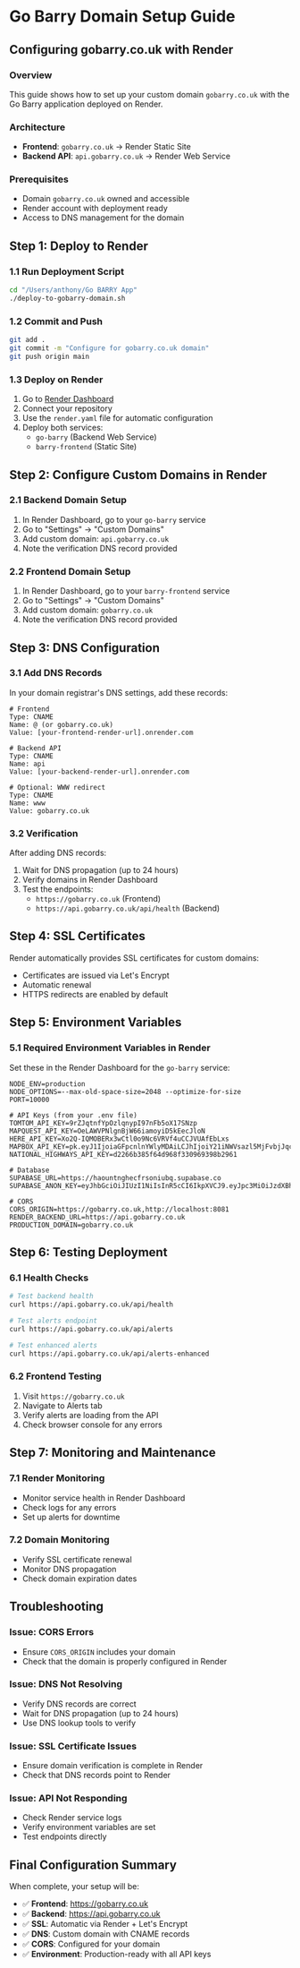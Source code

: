 # Go Barry Domain Setup Guide
## Configuring gobarry.co.uk with Render

### Overview
This guide shows how to set up your custom domain `gobarry.co.uk` with the Go Barry application deployed on Render.

### Architecture
- **Frontend**: `gobarry.co.uk` → Render Static Site
- **Backend API**: `api.gobarry.co.uk` → Render Web Service

### Prerequisites
- Domain `gobarry.co.uk` owned and accessible
- Render account with deployment ready
- Access to DNS management for the domain

## Step 1: Deploy to Render

### 1.1 Run Deployment Script
```bash
cd "/Users/anthony/Go BARRY App"
./deploy-to-gobarry-domain.sh
```

### 1.2 Commit and Push
```bash
git add .
git commit -m "Configure for gobarry.co.uk domain"
git push origin main
```

### 1.3 Deploy on Render
1. Go to [Render Dashboard](https://dashboard.render.com)
2. Connect your repository
3. Use the `render.yaml` file for automatic configuration
4. Deploy both services:
   - `go-barry` (Backend Web Service)
   - `barry-frontend` (Static Site)

## Step 2: Configure Custom Domains in Render

### 2.1 Backend Domain Setup
1. In Render Dashboard, go to your `go-barry` service
2. Go to "Settings" → "Custom Domains"
3. Add custom domain: `api.gobarry.co.uk`
4. Note the verification DNS record provided

### 2.2 Frontend Domain Setup
1. In Render Dashboard, go to your `barry-frontend` service
2. Go to "Settings" → "Custom Domains"
3. Add custom domain: `gobarry.co.uk`
4. Note the verification DNS record provided

## Step 3: DNS Configuration

### 3.1 Add DNS Records
In your domain registrar's DNS settings, add these records:

```dns
# Frontend
Type: CNAME
Name: @ (or gobarry.co.uk)
Value: [your-frontend-render-url].onrender.com

# Backend API
Type: CNAME
Name: api
Value: [your-backend-render-url].onrender.com

# Optional: WWW redirect
Type: CNAME
Name: www
Value: gobarry.co.uk
```

### 3.2 Verification
After adding DNS records:
1. Wait for DNS propagation (up to 24 hours)
2. Verify domains in Render Dashboard
3. Test the endpoints:
   - `https://gobarry.co.uk` (Frontend)
   - `https://api.gobarry.co.uk/api/health` (Backend)

## Step 4: SSL Certificates

Render automatically provides SSL certificates for custom domains:
- Certificates are issued via Let's Encrypt
- Automatic renewal
- HTTPS redirects are enabled by default

## Step 5: Environment Variables

### 5.1 Required Environment Variables in Render
Set these in the Render Dashboard for the `go-barry` service:

```env
NODE_ENV=production
NODE_OPTIONS=--max-old-space-size=2048 --optimize-for-size
PORT=10000

# API Keys (from your .env file)
TOMTOM_API_KEY=9rZJqtnfYpOzlqnypI97nFb5oX17SNzp
MAPQUEST_API_KEY=OeLAWVPNlgnBjW66iamoyiD5kEecJloN
HERE_API_KEY=Xo2Q-IQMOBERx3wCtl0o9Nc6VRVf4uCCJVUAfEbLxs
MAPBOX_API_KEY=pk.eyJ1IjoiaGFpcnlnYWlyMDAiLCJhIjoiY21iNWVsazl5MjFvbjJqc2I4ejBkZmdtZCJ9.CyLjZzGIuPsNFUCc1LlUyg
NATIONAL_HIGHWAYS_API_KEY=d2266b385f64d968f330969398b2961

# Database
SUPABASE_URL=https://haountnghecfrsoniubq.supabase.co
SUPABASE_ANON_KEY=eyJhbGciOiJIUzI1NiIsInR5cCI6IkpXVCJ9.eyJpc3MiOiJzdXBhYmFzZSIsInJlZiI6Imhhb3VudG5naGVjZnJzb25pdWJxIiwicm9sZSI6ImFub24iLCJpYXQiOjE3NDc2NzgxNDksImV4cCI6MjA2MzI1NDE0OX0.xtjxeGkxG3cx67IvpI4XxEpWewLG9Bh6bfyQenfTILs

# CORS
CORS_ORIGIN=https://gobarry.co.uk,http://localhost:8081
RENDER_BACKEND_URL=https://api.gobarry.co.uk
PRODUCTION_DOMAIN=gobarry.co.uk
```

## Step 6: Testing Deployment

### 6.1 Health Checks
```bash
# Test backend health
curl https://api.gobarry.co.uk/api/health

# Test alerts endpoint
curl https://api.gobarry.co.uk/api/alerts

# Test enhanced alerts
curl https://api.gobarry.co.uk/api/alerts-enhanced
```

### 6.2 Frontend Testing
1. Visit `https://gobarry.co.uk`
2. Navigate to Alerts tab
3. Verify alerts are loading from the API
4. Check browser console for any errors

## Step 7: Monitoring and Maintenance

### 7.1 Render Monitoring
- Monitor service health in Render Dashboard
- Check logs for any errors
- Set up alerts for downtime

### 7.2 Domain Monitoring
- Verify SSL certificate renewal
- Monitor DNS propagation
- Check domain expiration dates

## Troubleshooting

### Issue: CORS Errors
- Ensure `CORS_ORIGIN` includes your domain
- Check that the domain is properly configured in Render

### Issue: DNS Not Resolving
- Verify DNS records are correct
- Wait for DNS propagation (up to 24 hours)
- Use DNS lookup tools to verify

### Issue: SSL Certificate Issues
- Ensure domain verification is complete in Render
- Check that DNS records point to Render

### Issue: API Not Responding
- Check Render service logs
- Verify environment variables are set
- Test endpoints directly

## Final Configuration Summary

When complete, your setup will be:
- ✅ **Frontend**: https://gobarry.co.uk
- ✅ **Backend**: https://api.gobarry.co.uk
- ✅ **SSL**: Automatic via Render + Let's Encrypt
- ✅ **DNS**: Custom domain with CNAME records
- ✅ **CORS**: Configured for your domain
- ✅ **Environment**: Production-ready with all API keys
